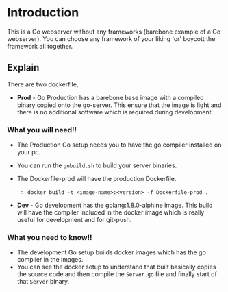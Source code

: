 # Introduction
This is a Go webserver without any frameworks (barebone example of a Go webserver). You can choose any framework of your liking 'or' boycott the framework all together.

## Explain
There are two dockerfile,
* **Prod** - Go Production has a barebone base image with a compiled binary copied onto the go-server. This ensure that the image is light and there is no additional software which is required during development.
 ### What you will need!!
 * The Production Go setup needs you to have the go compiler installed on your pc.
 * You can run the `gobuild.sh` to build your server binaries.
 * The Dockerfile-prod will have the production Dockerfile.
   * `docker build -t <image-name>:<version> -f Dockerfile-prod .`

* **Dev** - Go development has the golang:1.8.0-alphine image. This build will have the compiler included in the docker image which is really useful for development and for git-push.
 ### What you need to know!!
  * The development Go setup builds docker images which has the go compiler in the images.
  * You can see the docker setup to understand that built basically copies the source code and then compile the `Server.go` file and finally start of that `Server` binary.
